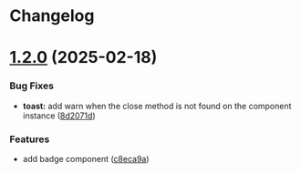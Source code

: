 # Changelog

# [1.2.0](https://github.com/huanxiaomang/nano-ui/compare/1.1.0...1.2.0) (2025-02-18)

### Bug Fixes

- **toast:** add warn when the close method is not found on the component instance ([8d2071d](https://github.com/huanxiaomang/nano-ui/commit/8d2071d4355bdfc54cc4b49ac075370f274e2316))

### Features

- add badge component ([c8eca9a](https://github.com/huanxiaomang/nano-ui/commit/c8eca9a2bf65698cfdb33b1585ed4aef213bd4a9))
